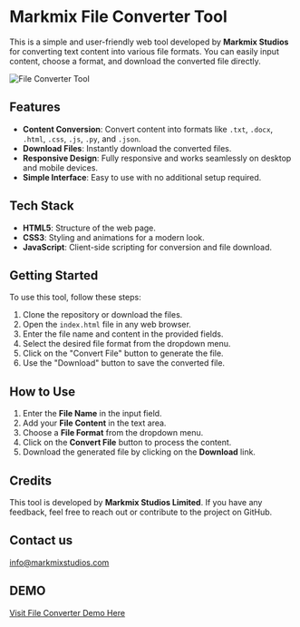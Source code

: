 # Markmix File Converter Tool

This is a simple and user-friendly web tool developed by **Markmix Studios** for converting text content into various file formats. You can easily input content, choose a format, and download the converted file directly.

![File Converter Tool](https://i.ibb.co/sKfGG40/20241219-205238.jpg)


## Features

- **Content Conversion**: Convert content into formats like `.txt`, `.docx`, `.html`, `.css`, `.js`, `.py`, and `.json`.
- **Download Files**: Instantly download the converted files.
- **Responsive Design**: Fully responsive and works seamlessly on desktop and mobile devices.
- **Simple Interface**: Easy to use with no additional setup required.

## Tech Stack

- **HTML5**: Structure of the web page.
- **CSS3**: Styling and animations for a modern look.
- **JavaScript**: Client-side scripting for conversion and file download.

## Getting Started

To use this tool, follow these steps:

1. Clone the repository or download the files.
2. Open the `index.html` file in any web browser.
3. Enter the file name and content in the provided fields.
4. Select the desired file format from the dropdown menu.
5. Click on the "Convert File" button to generate the file.
6. Use the "Download" button to save the converted file.

## How to Use

1. Enter the **File Name** in the input field.
2. Add your **File Content** in the text area.
3. Choose a **File Format** from the dropdown menu.
4. Click on the **Convert File** button to process the content.
5. Download the generated file by clicking on the **Download** link.

## Credits

This tool is developed by **Markmix Studios Limited**. If you have any feedback, feel free to reach out or contribute to the project on GitHub.

## Contact us
 info@markmixstudios.com

## DEMO

<a href= "https://markmix-studios.github.io/file-converter"> Visit File Converter Demo Here</a>

